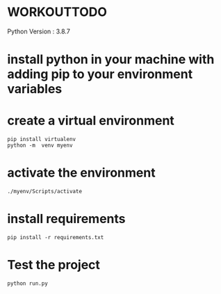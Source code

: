 # WORKOUTTODO
Python Version : 3.8.7
# install python in your machine with adding pip to your environment variables
# create a virtual environment
    pip install virtualenv
    python -m  venv myenv
# activate the environment
    ./myenv/Scripts/activate
# install requirements
    pip install -r requirements.txt
# Test the project
    python run.py
